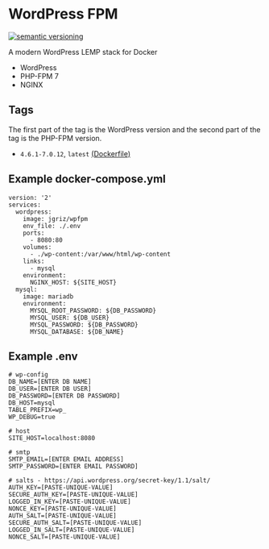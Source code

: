 # WordPress FPM

[![semantic versioning](https://img.shields.io/github/release/joshcummingsdesign/wordpress-fpm.svg)](https://github.com/joshcummingsdesign/wordpress-fpm)

A modern WordPress LEMP stack for Docker

* WordPress
* PHP-FPM 7
* NGINX

## Tags

The first part of the tag is the WordPress version and the second part of the tag is the PHP-FPM version.

* `4.6.1-7.0.12`, `latest` [(Dockerfile)](https://github.com/joshcummingsdesign/wordpress-fpm/blob/4.6.1-7.0.12/Dockerfile)

## Example docker-compose.yml

```shell
version: '2'
services:
  wordpress:
    image: jgriz/wpfpm
    env_file: ./.env
    ports:
      - 8080:80
    volumes:
      - ./wp-content:/var/www/html/wp-content
    links:
      - mysql
    environment:
      NGINX_HOST: ${SITE_HOST}
  mysql:
    image: mariadb
    environment:
      MYSQL_ROOT_PASSWORD: ${DB_PASSWORD}
      MYSQL_USER: ${DB_USER}
      MYSQL_PASSWORD: ${DB_PASSWORD}
      MYSQL_DATABASE: ${DB_NAME}
```

## Example .env

```shell
# wp-config
DB_NAME=[ENTER DB NAME]
DB_USER=[ENTER DB USER]
DB_PASSWORD=[ENTER DB PASSWORD]
DB_HOST=mysql
TABLE_PREFIX=wp_
WP_DEBUG=true

# host
SITE_HOST=localhost:8080

# smtp
SMTP_EMAIL=[ENTER EMAIL ADDRESS]
SMTP_PASSWORD=[ENTER EMAIL PASSWORD]

# salts - https://api.wordpress.org/secret-key/1.1/salt/
AUTH_KEY=[PASTE-UNIQUE-VALUE]
SECURE_AUTH_KEY=[PASTE-UNIQUE-VALUE]
LOGGED_IN_KEY=[PASTE-UNIQUE-VALUE]
NONCE_KEY=[PASTE-UNIQUE-VALUE]
AUTH_SALT=[PASTE-UNIQUE-VALUE]
SECURE_AUTH_SALT=[PASTE-UNIQUE-VALUE]
LOGGED_IN_SALT=[PASTE-UNIQUE-VALUE]
NONCE_SALT=[PASTE-UNIQUE-VALUE]
```
